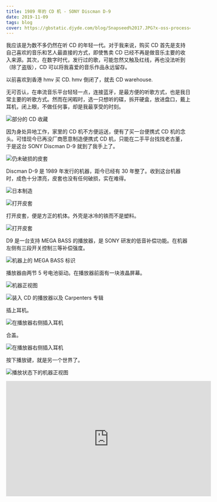 ```yaml
---
title: 1989 年的 CD 机 - SONY Discman D-9
date: 2019-11-09
tags: blog
cover: https://gbstatic.djyde.com/blog/Snapseed%2017.JPG?x-oss-process=style/80
---
```


我应该是为数不多仍然在听 CD 的年轻一代。对于我来说，购买 CD 首先是支持自己喜欢的音乐和艺人最直接的方式，即使售卖 CD 已经不再是做音乐主要的收入来源。其次，在数字时代，发行过的歌，可能忽然又触及红线，再也没法听到（除了盗版），CD 可以将我喜爱的音乐作品永远留存。

以前喜欢到香港 hmv 买 CD. hmv 倒闭了，就去 CD warehouse.

无可否认，在串流音乐平台轻轻一点，连接蓝牙，是最方便的听歌方式，也是我日常主要的听歌方式。然而在闲暇时，选一只想听的碟，拆开硬盒，放进盘口，戴上耳机，闭上眼，不做任何事，却是我最享受的时刻。

![部分的 CD 收藏](https://gbstatic.djyde.com/blog/Snapseed%2013.JPG?x-oss-process=style/80)

因为身处异地工作，家里的 CD 机不方便运送，便有了买一台便携式 CD 机的念头。可惜现今已再没厂商愿意制造便携式 CD 机，只能在二手平台找找老古董，于是这台 SONY Discman D-9 就到了我手上了。

![仍未破损的皮套](https://gbstatic.djyde.com/blog/Snapseed%2011.JPG?x-oss-process=style/80)

Discman D-9 是 1989 年发行的机器，距今已经有 30 年整了。收到这台机器时，成色十分漂亮，皮套也没有任何破损，实在难得。

![日本制造](https://gbstatic.djyde.com/blog/Snapseed%2012.JPG?x-oss-process=style/80)

![打开皮套](https://gbstatic.djyde.com/blog/Snapseed%2014.JPG?x-oss-process=style/80)

打开皮套，便是方正的机体。外壳是冰冷的铁而不是塑料。

![打开皮套](https://gbstatic.djyde.com/blog/Snapseed%2018.JPG?x-oss-process=style/80)

D9 是一台支持 MEGA BASS 的播放器，是 SONY 研发的低音补偿功能。在机器左侧有三段开关控制三等补偿强度。

![机器上的 MEGA BASS 标识](https://gbstatic.djyde.com/blog/Snapseed%2016.JPG?x-oss-process=style/80)

播放器由两节 5 号电池驱动。在播放器前面有一块液晶屏幕。

![机器正视图](https://gbstatic.djyde.com/blog/Snapseed%2015.JPG?x-oss-process=style/80)

![装入 CD 的播放器以及 Carpenters 专辑](https://gbstatic.djyde.com/blog/Snapseed%2019.JPG?x-oss-process=style/80)

插上耳机。

![在播放器右侧插入耳机](https://gbstatic.djyde.com/blog/Snapseed%2021.JPG?x-oss-process=style/80)

合盖。

![在播放器右侧插入耳机](https://gbstatic.djyde.com/blog/Snapseed%2020.JPG?x-oss-process=style/80)

按下播放键，就是另一个世界了。

![播放状态下的机器正视图](https://gbstatic.djyde.com/blog/Snapseed%2022.JPG?x-oss-process=style/80)

<iframe width="560" height="315" src="https://www.youtube.com/embed/kexa1wB8vmM" frameborder="0" allow="accelerometer; autoplay; encrypted-media; gyroscope; picture-in-picture" allowfullscreen></iframe>